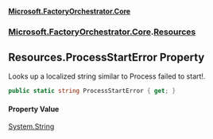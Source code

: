 #### [Microsoft.FactoryOrchestrator.Core](./Microsoft-FactoryOrchestrator-Core.md 'Microsoft.FactoryOrchestrator.Core')
### [Microsoft.FactoryOrchestrator.Core](./Microsoft-FactoryOrchestrator-Core.md 'Microsoft.FactoryOrchestrator.Core').[Resources](./Microsoft-FactoryOrchestrator-Core-Resources.md 'Microsoft.FactoryOrchestrator.Core.Resources')
## Resources.ProcessStartError Property
Looks up a localized string similar to Process failed to start!.  
```csharp
public static string ProcessStartError { get; }
```
#### Property Value
[System.String](https://docs.microsoft.com/en-us/dotnet/api/System.String 'System.String')  
